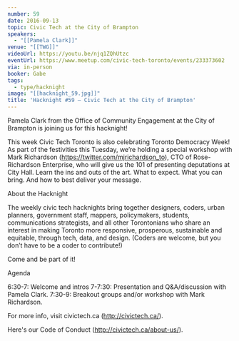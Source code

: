 ```yaml
---
number: 59
date: 2016-09-13
topic: Civic Tech at the City of Brampton
speakers:
  - "[[Pamela Clark]]"
venue: "[[TWG]]"
videoUrl: https://youtu.be/njq1ZQhUtzc
eventUrl: https://www.meetup.com/civic-tech-toronto/events/233373602
via: in-person
booker: Gabe
tags:
  - type/hacknight
image: "[[hacknight_59.jpg]]"
title: 'Hacknight #59 – Civic Tech at the City of Brampton'
---
```


Pamela Clark from the Office of Community Engagement at the City of Brampton is joining us for this hacknight!

This week Civic Tech Toronto is also celebrating Toronto Democracy Week! As part of the festivities this Tuesday, we’re holding a special workshop with Mark Richardson (https://twitter.com/mjrichardson_to), CTO of Rose-Richardson Enterprise, who will give us the 101 of presenting deputations at City Hall. Learn the ins and outs of the art. What to expect. What you can bring. And how to best deliver your message.

About the Hacknight

The weekly civic tech hacknights bring together designers, coders, urban planners, government staff, mappers, policymakers, students, communications strategists, and all other Torontonians who share an interest in making Toronto more responsive, prosperous, sustainable and equitable, through tech, data, and design. (Coders are welcome, but you don’t have to be a coder to contribute!)

Come and be part of it!

Agenda

6:30-7: Welcome and intros
7-7:30: Presentation and Q&A/discussion with Pamela Clark.
7:30-9: Breakout groups and/or workshop with Mark Richardson.

For more info, visit civictech.ca (http://civictech.ca/).

Here's our Code of Conduct (http://civictech.ca/about-us/).
